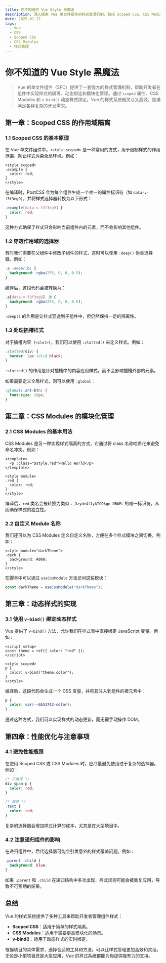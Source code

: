 ```yaml
---
title: 你不知道的 Vue Style 黑魔法
description: 深入探索 Vue 单文件组件的样式管理机制，包括 scoped CSS、CSS Modules 和动态样式绑定
date: 2025-01-17
tags:
  - Vue
  - CSS
  - Scoped CSS
  - CSS Modules
  - 样式管理
---
```


# 你不知道的 Vue Style 黑魔法

> Vue 的单文件组件（SFC）提供了一套强大的样式管理机制，帮助开发者在组件中实现样式的隔离、动态绑定和模块化管理。通过 `scoped` 属性、CSS Modules 和 `v-bind()` 动态样式绑定，Vue 的样式系统既灵活又高效，能够满足各种复杂的开发需求。

## 第一章：Scoped CSS 的作用域隔离

### 1.1 Scoped CSS 的基本原理

在 Vue 单文件组件中，`<style scoped>` 是一种常用的方式，用于限制样式的作用范围，防止样式污染全局环境。例如：

```vue
<style scoped>
.example {
  color: red;
}
</style>
```

在编译时，PostCSS 会为每个组件生成一个唯一的属性标识符（如 `data-v-f3f3eg9`），并将样式选择器转换为以下形式：

```css
.example[data-v-f3f3eg9] {
  color: red;
}
```

这种方式确保了样式只会影响当前组件内的元素，而不会影响其他组件。

### 1.2 穿透作用域的选择器

有时我们需要在父组件中修改子组件的样式，这时可以使用 `:deep()` 伪类选择器。例如：

```css
.a :deep(.b) {
  background: rgba(255, 0, 0, 0.5);
}
```

编译后，这段代码会被转换为：

```css
.a[data-v-f3f3eg9] .b {
  background: rgba(255, 0, 0, 0.5);
}
```

`:deep()` 的作用是让样式穿透到子组件中，但仍然保持一定的隔离性。

### 1.3 处理插槽样式

对于插槽内容（`<slot>`），我们可以使用 `:slotted()` 来定义样式。例如：

```css
:slotted(div) {
  border: 2px solid black;
}
```

`:slotted()` 的作用是针对插槽中的内容应用样式，而不会影响插槽外部的元素。

如果需要定义全局样式，则可以使用 `:global`：

```css
:global(.ant-btn) {
  font-size: 16px;
}
```

## 第二章：CSS Modules 的模块化管理

### 2.1 CSS Modules 的基本用法

CSS Modules 是另一种实现样式隔离的方式，它通过将 class 名称哈希化来避免命名冲突。例如：

```vue
<template>
  <p :class="$style.red">Hello World</p>
</template>

<style module>
.red {
  color: red;
}
</style>
```

编译后，`red` 类名会被转换为类似 `._3zyde4l1yATCOkgn-DBWEL` 的唯一标识符，从而确保样式的独立性。

### 2.2 自定义 Module 名称

我们还可以为 CSS Modules 定义自定义名称，方便在多个样式模块之间切换。例如：

```vue
<style module="darkTheme">
.dark {
  background: #000;
}
</style>
```

在脚本中可以通过 `useCssModule` 方法访问这些模块：

```js
const darkTheme = useCssModule("darkTheme");
```

## 第三章：动态样式的实现

### 3.1 使用 `v-bind()` 绑定动态样式

Vue 提供了 `v-bind()` 方法，允许我们在样式表中直接绑定 JavaScript 变量。例如：

```vue
<script setup>
const theme = ref({ color: "red" });
</script>

<style scoped>
p {
  color: v-bind("theme.color");
}
</style>
```

编译后，这段代码会生成一个 CSS 变量，并将其注入到组件的根元素中：

```css
p {
  color: var(--6b53742-color);
}
```

通过这种方式，我们可以实现样式的动态更新，而无需手动操作 DOM。

## 第四章：性能优化与注意事项

### 4.1 避免性能瓶颈

在使用 Scoped CSS 或 CSS Modules 时，应尽量避免使用过于复杂的选择器。例如：

```css
/* 不推荐 */
div span p {
  color: red;
}

/* 推荐 */
.text {
  color: red;
}
```

复杂的选择器会增加样式计算的成本，尤其是在大型项目中。

### 4.2 注意递归组件的影响

在递归组件中，后代选择器可能会引发意外的样式覆盖问题。例如：

```css
.parent .child {
  background: blue;
}
```

如果 `.parent` 和 `.child` 在递归结构中多次出现，样式规则可能会被重复应用，导致不可预期的结果。

## 总结

Vue 的样式系统提供了多种工具来帮助开发者管理组件样式：

- **Scoped CSS**：适用于简单的样式隔离。
- **CSS Modules**：适用于需要更高模块化的场景。
- **v-bind()**：适用于动态样式的实时绑定。

根据项目的具体需求，选择合适的工具和方法，可以让样式管理更加高效和灵活。无论是小型项目还是大型应用，Vue 的样式系统都能为你提供强有力的支持。
